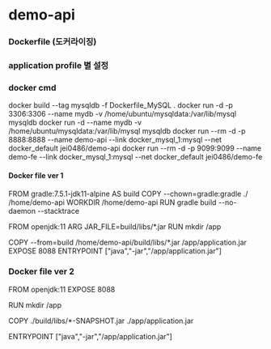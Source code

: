 # demo-api

### Dockerfile  (도커라이징)
### application profile 별 설정

### docker cmd
docker build --tag mysqldb -f Dockerfile_MySQL .
docker run -d -p 3306:3306 --name mydb -v /home/ubuntu/mysqldata:/var/lib/mysql mysqldb
docker run -d --name mydb -v /home/ubuntu/mysqldata:/var/lib/mysql mysqldb
docker run --rm -d -p 8888:8888 --name demo-api --link docker_mysql_1:mysql --net docker_default jei0486/demo-api
docker run --rm -d -p 9099:9099 --name demo-fe --link docker_mysql_1:mysql --net docker_default jei0486/demo-fe

#### Docker file ver 1
FROM gradle:7.5.1-jdk11-alpine AS build
COPY --chown=gradle:gradle ./ /home/demo-api
WORKDIR /home/demo-api
RUN gradle build --no-daemon --stacktrace

FROM openjdk:11
ARG JAR_FILE=build/libs/*.jar
RUN mkdir /app

COPY --from=build /home/demo-api/build/libs/*.jar /app/application.jar
EXPOSE 8088
ENTRYPOINT ["java","-jar","/app/application.jar"]
####

### Docker file ver 2
FROM openjdk:11
EXPOSE 8088

RUN mkdir /app

COPY ./build/libs/*-SNAPSHOT.jar ./app/application.jar

ENTRYPOINT ["java","-jar","/app/application.jar"]
####